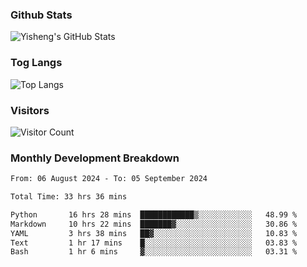 ### Github Stats
![Yisheng's GitHub Stats](https://github-readme-stats-9qabuvhk1-gongyisheng.vercel.app/api?username=gongyisheng&count_private=true&show_icons=true)
### Tog Langs
![Top Langs](https://github-readme-stats-9qabuvhk1-gongyisheng.vercel.app/api/top-langs/?username=gongyisheng&layout=compact)
### Visitors
![Visitor Count](https://profile-counter.glitch.me/gongyisheng/count.svg)
### Monthly Development Breakdown
<!--START_SECTION:waka-->

```txt
From: 06 August 2024 - To: 05 September 2024

Total Time: 33 hrs 36 mins

Python       16 hrs 28 mins  ████████████▒░░░░░░░░░░░░   48.99 %
Markdown     10 hrs 22 mins  ███████▓░░░░░░░░░░░░░░░░░   30.86 %
YAML         3 hrs 38 mins   ██▓░░░░░░░░░░░░░░░░░░░░░░   10.83 %
Text         1 hr 17 mins    █░░░░░░░░░░░░░░░░░░░░░░░░   03.83 %
Bash         1 hr 6 mins     ▓░░░░░░░░░░░░░░░░░░░░░░░░   03.31 %
```

<!--END_SECTION:waka-->
